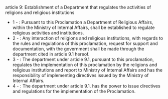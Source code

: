 article 9: Establishment of a Department that regulates the activities of religions and religious institutions

<ul>
			<li>1 - : Pursuant to this Proclamation a Department of Religious Affairs, within the Ministry of Internal Affairs, shall be established to regulate religious activities and institutions.<ul>
			</ul></li>			<li>2 - : Any interaction of religions and religious institutions, with regards to the rules and regulations of this proclamation, request for support and documentation, with the government shall be made through the department cited in article 9.1 hereof.<ul>
			</ul></li>			<li>3 - : The department under article 9.1, pursuant to this proclamation, regulates the implementation of this proclamation by the religions and religious institutions and report to Ministry of Internal Affairs and has the responsibility of implementing directives issued by the Ministry of Internal Affairs.<ul>
			</ul></li>			<li>4 - : The department under article 9.1. has the power to issue directives and regulations for the implementation of the Proclamation.<ul>
			</ul></li></ul>